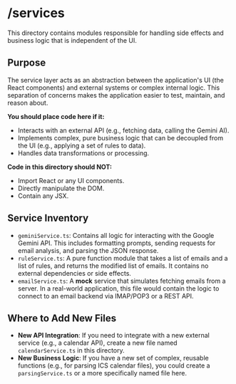 # /services

This directory contains modules responsible for handling side effects and business logic that is independent of the UI.

## Purpose

The service layer acts as an abstraction between the application's UI (the React components) and external systems or complex internal logic. This separation of concerns makes the application easier to test, maintain, and reason about.

**You should place code here if it:**
*   Interacts with an external API (e.g., fetching data, calling the Gemini AI).
*   Implements complex, pure business logic that can be decoupled from the UI (e.g., applying a set of rules to data).
*   Handles data transformations or processing.

**Code in this directory should NOT:**
*   Import React or any UI components.
*   Directly manipulate the DOM.
*   Contain any JSX.

## Service Inventory

*   `geminiService.ts`: Contains all logic for interacting with the Google Gemini API. This includes formatting prompts, sending requests for email analysis, and parsing the JSON response.
*   `ruleService.ts`: A pure function module that takes a list of emails and a list of rules, and returns the modified list of emails. It contains no external dependencies or side effects.
*   `emailService.ts`: A **mock** service that simulates fetching emails from a server. In a real-world application, this file would contain the logic to connect to an email backend via IMAP/POP3 or a REST API.

## Where to Add New Files

*   **New API Integration**: If you need to integrate with a new external service (e.g., a calendar API), create a new file named `calendarService.ts` in this directory.
*   **New Business Logic**: If you have a new set of complex, reusable functions (e.g., for parsing ICS calendar files), you could create a `parsingService.ts` or a more specifically named file here.
